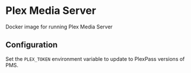 # Plex Media Server
Docker image for running Plex Media Server

## Configuration
Set the `PLEX_TOKEN` environment variable to update to PlexPass versions of PMS.
